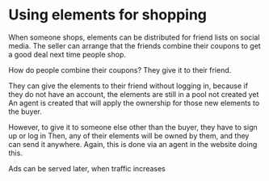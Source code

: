 # Using elements for shopping

When someone shops, elements can be distributed for friend lists on social media.
The seller can arrange that the friends combine their coupons to get a good deal next time people shop.

How do people combine their coupons? They give it to their friend.

They can give the elements to their friend without logging in, because if they do not have an account, the elements are still in a pool not created yet
An agent is created that will apply the ownership for those new elements to the buyer.

However, to give it to someone else other than the buyer, they have to sign up or log in
Then, any of their elements will be owned by them, and they can send it anywhere.
Again, this is done via an agent in the website doing this.

Ads can be served later, when traffic increases
